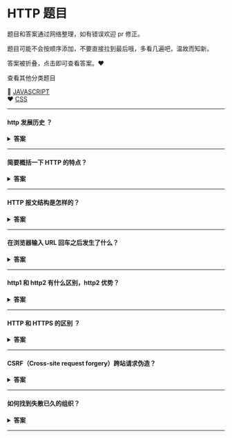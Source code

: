 # HTTP 题目

题目和答案通过网络整理，如有错误欢迎 pr 修正。

题目可能不会按顺序添加，不要直接拉到最后哦，多看几遍吧，温故而知新。

答案被折叠，点击即可查看答案。:heart:

查看其他分类题目

:purple_heart: [JAVASCRIPT](/)  
 :heart: [CSS](/css/README.md)

---

#### http 发展历史 ？

<details><summary><b>答案</b></summary>
<p>

| 版本     | 产生时间 | 内容                                                             | 发展现状            |
| -------- | -------- | ---------------------------------------------------------------- | ------------------- |
| HTTP/0.9 | 1991 年  | 不涉及数据包传输，规定客户端和服务器之间通信格式，只能 GET 请求  | 没有作为正式的标准  |
| HTTP/1.0 | 1996 年  | 传输内容格式不限制，增加 PUT、PATCH、HEAD、 OPTIONS、DELETE 命令 | 正式作为标准        |
| HTTP/1.1 | 1997 年  | 持久连接(长连接)、节约带宽、HOST 域、管道机制、分块传输编码      | 2015 年前使用最广泛 |
| HTTP/2   | 2015 年  | 多路复用、服务器推送、头信息压缩、二进制协议等                   | 逐渐覆盖市场        |

 </p>
</details>

---

#### 简要概括一下 HTTP 的特点？

<details><summary><b>答案</b></summary>
<p>

HTTP 的特点概括如下:

`简单快速`、`灵活`、`无连接`、`无状态`

`无连接`：限制每次连接只处理一个请求。  
`无状态`：每个请求都是独立的，与前面的请求和后面的请求都是没有直接联系的。

 </p>
</details>

---

#### HTTP 报文结构是怎样的？

<details><summary><b>答案</b></summary>
<p>

HTTP 报文 有 `请求报文` 和 `响应报文` :

`请求报文` :包含 `请求行` + `请求头` + `空行` + `请求体`  
`响应报文` :包含 `响应行` + `响应头` + `空行` + `响应体`

 </p>
</details>

---

#### 在浏览器输入 URL 回车之后发生了什么？

<details><summary><b>答案</b></summary>
<p>

大致流程

1. URL 解析
2. DNS 查询
3. TCP 连接
4. 处理请求
5. 接受响应
6. 渲染页面

URL 解析: 浏览器查找当前 URL 是否存在缓存，并比较缓存是否过期

 </p>
</details>

---

#### http1 和 http2 有什么区别，http2 优势？

<details><summary><b>答案</b></summary>
<p>

相对于 HTTP1.0，HTTP1.1 的优化：

相对于 HTTP1.1，HTTP2 的优化：

`多路复用(Multiplexing)`:通过单一的 HTTP/2 连接请求发起多重的请求-响应消息，多个请求 stream 共享一个 TCP 连接，实现多留并行而不是依赖建立多个 TCP 连接。  
`首部压缩(Header Compression)`:HTTP/2 则使用了专门为首部压缩而设计的 HPACK 算法。  
`服务端推送(Server Push)`

缓存处理：多了 Entity tag，If-Unmodified-Since, If-Match, If-None-Match 等缓存信息（HTTTP1.0 If-Modified-Since,Expires）
带宽优化及网络连接的使用
错误通知的管理
Host 头处理
长连接：HTTP1.1 中默认开启 Connection：keep-alive，一定程度上弥补了 HTTP1.0 每次请求都要创建连接的缺点。

HTTP2 支持二进制传送（实现方便且健壮），HTTP1.x 是字符串传送

HTTP2 支持服务端推送
你能说说缓存么

 </p>
</details>

---

#### HTTP 和 HTTPS 的区别 ？

<details><summary><b>答案</b></summary>
<p>

HTTP 特点：
无状态：协议对客户端没有状态存储，对事物处理没有“记忆”能力，比如访问一个网站需要反复进行登录操作
无连接：HTTP/1.1 之前，由于无状态特点，每次请求需要通过 TCP 三次握手四次挥手，和服务器重新建立连接。比如某个客户机在短时间多次请求同一个资源，服务器并不能区别是否已经响应过用户的请求，所以每次需要重新响应请求，需要耗费不必要的时间和流量。
基于请求和响应：基本的特性，由客户端发起请求，服务端响应
简单快速、灵活
通信使用明文、请求和响应不会对通信方进行确认、无法保护数据的完整性

HTTPS 基于 HTTP 协议，通过 SSL 或 TLS 提供加密处理数据、验证对方身份以及数据完整性保护

HTTPS 需要到 CA 申请证书
HTTP 协议运行 TCP 之上，所有传输的内容都是明文的，HTTPS 运行在 SSL/TLS 上，SSL/TLS 运行在 tcp 上，所有传输的内容都是加密的。
HTTP 和 HTTPS 用的是完全不同的连接方式，端口也不同。前者是 80，后者是 443。
HTTPS 可以有效的防止运营商劫持，解决了防劫持的一大问题。
HTTPS 与 HTTP 最大的差距就是，HTTPS 是运行在 SSL/TLS 之上，而 SSL/TLS 运行在 tcp 上。

 </p>
</details>

---

#### CSRF（Cross-site request forgery）跨站请求伪造？

<details><summary><b>答案</b></summary>
<p>
攻击者诱导受害者进入第三方网站，在第三方网站中，向被攻击网站发送跨站请求。利用受害者在被攻击网站已经获取的注册凭证，绕过后台的用户验证，达到冒充用户对被攻击的网站执行某项操作的目的。
 </p>
</details>

---

#### 如何找到失散已久的组织？

<details><summary><b>答案</b></summary>
<p>
 
 &nbsp;&nbsp;&nbsp;&nbsp;扫描下方二维码:point_down::point_down:关注“前端女塾”

![logo](https://imgs.solui.cn/wx/640.gif ':size=262x224')  
关注公众号：回复“加群”即可加 前端仙女群

</p>
</details>

---
